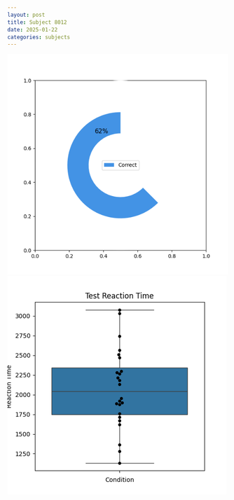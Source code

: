 ```yaml
---
layout: post
title: Subject 8012
date: 2025-01-22
categories: subjects
---
```


![](data/8012/run-6/8012_FN_acc_test.png)
![](data/8012/run-6/8012_FN_rt.png)
